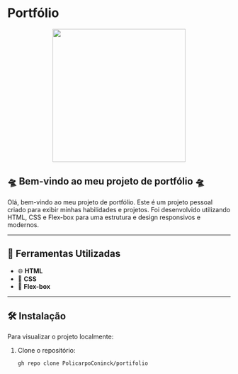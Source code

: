 # Portfólio

<p align="center"><img src="https://github.com/user-attachments/assets/06776139-92c4-4218-9a54-f63e1aa83ade" height="300" /></p>

## 🛸 Bem-vindo ao meu projeto de portfólio 🛸

Olá, bem-vindo ao meu projeto de portfólio. Este é um projeto pessoal criado para exibir minhas habilidades e projetos. Foi desenvolvido utilizando HTML, CSS e Flex-box para uma estrutura e design responsivos e modernos.

---

## 🚀 Ferramentas Utilizadas

* 🌐 **HTML**
* 🎨 **CSS**
* 📐 **Flex-box**

---

## 🛠️ Instalação

Para visualizar o projeto localmente:

1. Clone o repositório:
   ```sh
   gh repo clone PolicarpoConinck/portifolio
